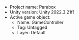 <!-- UNITY CODE ASSIST INSTRUCTIONS START -->
- Project name: Parabox
- Unity version: Unity 2022.3.21f1
- Active game object:
  - Name: GameController
  - Tag: Untagged
  - Layer: Default
<!-- UNITY CODE ASSIST INSTRUCTIONS END -->